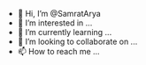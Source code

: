 - 👋 Hi, I’m @SamratArya
- 👀 I’m interested in ...
- 🌱 I’m currently learning ...
- 💞️ I’m looking to collaborate on ...
- 📫 How to reach me ...

<!---
SamratArya/SamratArya is a ✨ special ✨ repository because its `README.md` (this file) appears on your GitHub profile.
You can click the Preview link to take a look at your changes.
--->
